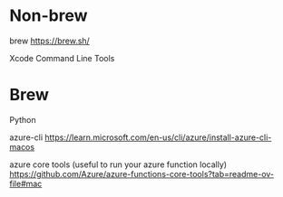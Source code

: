 # Non-brew
brew https://brew.sh/

Xcode Command Line Tools


# Brew
Python

azure-cli https://learn.microsoft.com/en-us/cli/azure/install-azure-cli-macos

azure core tools (useful to run your azure function locally) https://github.com/Azure/azure-functions-core-tools?tab=readme-ov-file#mac
